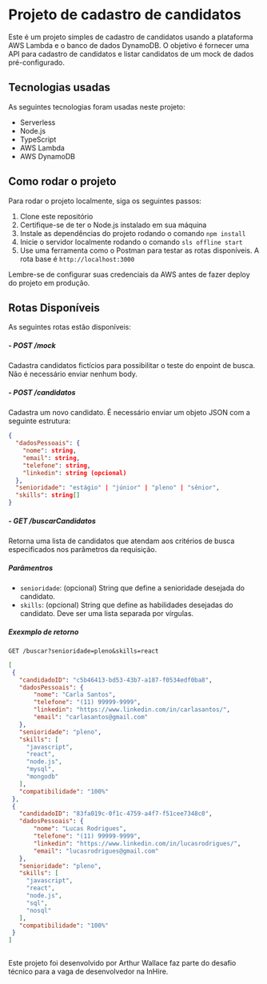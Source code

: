 # Projeto de cadastro de candidatos

Este é um projeto simples de cadastro de candidatos usando a plataforma AWS Lambda e o banco de dados DynamoDB. O objetivo é fornecer uma API para cadastro de candidatos e listar candidatos de um mock de dados pré-configurado.

## Tecnologias usadas

As seguintes tecnologias foram usadas neste projeto:

- Serverless
- Node.js
- TypeScript
- AWS Lambda
- AWS DynamoDB


## Como rodar o projeto

Para rodar o projeto localmente, siga os seguintes passos:

1. Clone este repositório
2. Certifique-se de ter o Node.js instalado em sua máquina
3. Instale as dependências do projeto rodando o comando `npm install`
4. Inicie o servidor localmente rodando o comando `sls offline start`
5. Use uma ferramenta como o Postman para testar as rotas disponíveis. A rota base é `http://localhost:3000`

Lembre-se de configurar suas credenciais da AWS antes de fazer deploy do projeto em produção.


## Rotas Disponíveis

As seguintes rotas estão disponíveis:

##### - POST /mock
Cadastra candidatos fictícios para possibilitar o teste do enpoint de busca. Não é necessário enviar nenhum body.


##### - POST /candidatos
Cadastra um novo candidato. É necessário enviar um objeto JSON com a seguinte estrutura:

```json
{
  "dadosPessoais": {
    "nome": string,
    "email": string,
    "telefone": string,
    "linkedin": string (opcional)
  },
  "senioridade": "estágio" | "júnior" | "pleno" | "sênior",
  "skills": string[]
}
```

##### - GET /buscarCandidatos
Retorna uma lista de candidatos que atendam aos critérios de busca especificados nos parâmetros da requisição.

##### Parâmentros
- `senioridade`: (opcional) String que define a senioridade desejada do candidato.
- `skills`: (opcional) String que define as habilidades desejadas do candidato. Deve ser uma lista separada por vírgulas.


##### Exexmplo de retorno
`GET /buscar?senioridade=pleno&skills=react`
 ```json
[
  {
    "candidadoID": "c5b46413-bd53-43b7-a187-f0534edf0ba8",
    "dadosPessoais": {
        "nome": "Carla Santos",
        "telefone": "(11) 99999-9999",
        "linkedin": "https://www.linkedin.com/in/carlasantos/",
        "email": "carlasantos@gmail.com"
    },
    "senioridade": "pleno",
    "skills": [
      "javascript",
      "react",
      "node.js",
      "mysql",
      "mongodb"
    ],
    "compatibilidade": "100%"
  },
  {
    "candidadoID": "83fa019c-0f1c-4759-a4f7-f51cee7348c0",
    "dadosPessoais": {
        "nome": "Lucas Rodrigues",
        "telefone": "(11) 99999-9999",
        "linkedin": "https://www.linkedin.com/in/lucasrodrigues/",
        "email": "lucasrodrigues@gmail.com"
    },
    "senioridade": "pleno",
    "skills": [
      "javascript",
      "react",
      "node.js",
      "sql",
      "nosql"
    ],
    "compatibilidade": "100%"
  }
]
  
```



Este projeto foi desenvolvido por Arthur Wallace faz parte do desafio técnico para a vaga de desenvolvedor na InHire.

